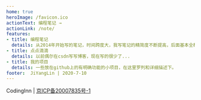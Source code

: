 ```yaml
---
home: true
heroImage: /favicon.ico
actionText: 编程笔记 →
actionLink: /note/
features:
- title: 编程笔记
  details: 从2014年开始写的笔记，时间跨度大，我写笔记的精简度不断提高，后面基本全都是只写了功能和知识点的罗列，没有任何描述性的东西，主要用来在写代码的时候进行功能查询~
- title: 点点滴滴
  details: 以前偶尔在csdn写写博客，现在写的很少了...
- title: 我的项目
  details: 一些放在github上的有明确功能的小项目，在这里罗列和详细描述下。
footer:  JiYangLin | 2020-7-10
---
```

CodingInn |  [京ICP备20007835号-1](http://beian.miit.gov.cn/)